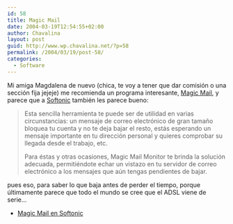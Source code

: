 ```yaml
---
id: 58
title: Magic Mail
date: 2004-03-19T12:54:55+02:00
author: Chavalina
layout: post
guid: http://www.wp.chavalina.net/?p=58
permalink: /2004/03/19/post-58/
categories:
  - Software
---
```

Mi amiga Magdalena de nuevo (chica, te voy a tener que dar comisión o una sección fija jejeje) me recomienda un programa interesante, <a href="http://www.softonic.com/ie/26581" target="_blank">Magic Mail</a>, y parece que a <a href="http://www.softonic.com/" target="_blank">Softonic</a> también les parece bueno:

> Esta sencilla herramienta te puede ser de utilidad en varias circunstancias: un mensaje de correo electrónico de gran tamaño bloquea tu cuenta y no te deja bajar el resto, estás esperando un mensaje importante en tu dirección personal y quieres comprobar su llegada desde el trabajo, etc. 
> 
> Para éstas y otras ocasiones, Magic Mail Monitor te brinda la solución adecuada, permitiéndote echar un vistazo en tu servidor de correo electrónico a los mensajes que aún tengas pendientes de bajar. 

pues eso, para saber lo que baja antes de perder el tiempo, porque últimamente parece que todo el mundo se cree que el ADSL viene de serie…

  * <a href="http://www.softonic.com/ie/26581" target="_blank">Magic Mail en Softonic</a>